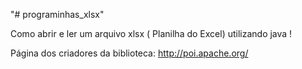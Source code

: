 "# programinhas_xlsx" 

Como abrir e ler um arquivo xlsx ( Planilha do Excel) utilizando java !

Página dos criadores da biblioteca:
http://poi.apache.org/